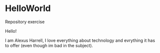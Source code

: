# HelloWorld
Repository exercise 

Hello!

I am Alexus Harrell, I love everything about technology and
evrything it has to offer (even though im bad in the subject). 
